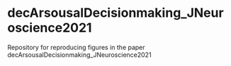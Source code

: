 # decArsousalDecisionmaking_JNeuroscience2021
Repository for reproducing figures in the paper decArsousalDecisionmaking_JNeuroscience2021
